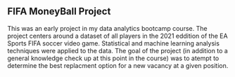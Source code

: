 ## FIFA MoneyBall Project

This was an early project in my data analytics bootcamp course.
The project centers around a dataset of all players in the 2021 eddition of the EA Sports FIFA soccer video game. Statistical and machine learning analysis techniques were applied to the data.
The goal of the project (in addition to a general knowledge check up at this point in the course) was to atempt to determine the best replacment option for a new vacancy at a given position.




